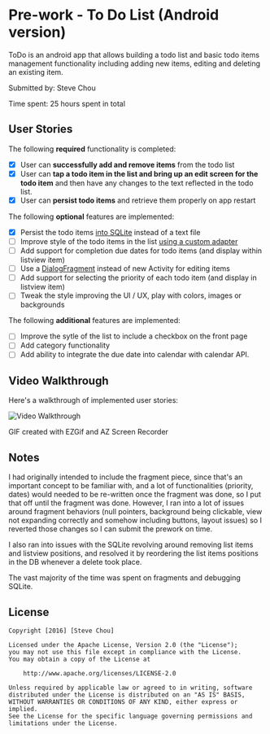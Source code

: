 # Pre-work - To Do List (Android version)

ToDo is an android app that allows building a todo list and basic todo items management functionality including adding new items, editing and deleting an existing item.

Submitted by: Steve Chou

Time spent: 25 hours spent in total

## User Stories

The following **required** functionality is completed:

* [x] User can **successfully add and remove items** from the todo list
* [x] User can **tap a todo item in the list and bring up an edit screen for the todo item** and then have any changes to the text reflected in the todo list.
* [x] User can **persist todo items** and retrieve them properly on app restart

The following **optional** features are implemented:

* [x] Persist the todo items [into SQLite](http://guides.codepath.com/android/Persisting-Data-to-the-Device#sqlite) instead of a text file
* [ ] Improve style of the todo items in the list [using a custom adapter](http://guides.codepath.com/android/Using-an-ArrayAdapter-with-ListView)
* [ ] Add support for completion due dates for todo items (and display within listview item)
* [ ] Use a [DialogFragment](http://guides.codepath.com/android/Using-DialogFragment) instead of new Activity for editing items
* [ ] Add support for selecting the priority of each todo item (and display in listview item)
* [ ] Tweak the style improving the UI / UX, play with colors, images or backgrounds

The following **additional** features are implemented:

* [ ] Improve the sytle of the list to include a checkbox on the front page
* [ ] Add category functionality
* [ ] Add ability to integrate the due date into calendar with calendar API.  

## Video Walkthrough 

Here's a walkthrough of implemented user stories:

<img src='http://i.imgur.com/mn9JAaE.gif' title='Video Walkthrough' width='' alt='Video Walkthrough' />

GIF created with EZGif and AZ Screen Recorder

## Notes

I had originally intended to include the fragment piece, since that's an important concept to be familiar with, and a lot of
functionalities (priority, dates) would needed to be re-written once the fragment was done, so I put that off until the fragment
was done.  However, I ran into a lot of issues around fragment behaviors (null pointers, background being clickable, view not
expanding correctly and somehow including buttons, layout issues) so I reverted those changes so I can submit the prework on 
time.

I also ran into issues with the SQLite revolving around removing list items and listview positions, and resolved it by 
reordering the list items positions in the DB whenever a delete took place.  

The vast majority of the time was spent on fragments and debugging SQLite.  


## License

    Copyright [2016] [Steve Chou]

    Licensed under the Apache License, Version 2.0 (the "License");
    you may not use this file except in compliance with the License.
    You may obtain a copy of the License at

        http://www.apache.org/licenses/LICENSE-2.0

    Unless required by applicable law or agreed to in writing, software
    distributed under the License is distributed on an "AS IS" BASIS,
    WITHOUT WARRANTIES OR CONDITIONS OF ANY KIND, either express or implied.
    See the License for the specific language governing permissions and
    limitations under the License.
